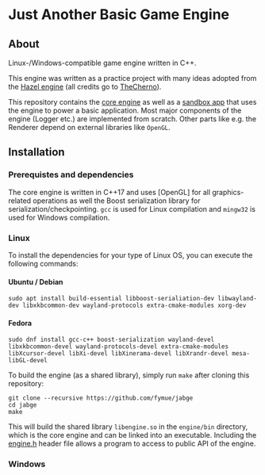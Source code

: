 # **J**ust **A**nother **B**asic **G**ame **E**ngine

## About

Linux-/Windows-compatible game engine written in C++.

This engine was written as a practice project with many ideas adopted from the [Hazel engine](https://github.com/TheCherno/Hazel) (all credits go to [TheCherno](https://github.com/TheCherno)).

This repository contains the [core engine](https://github.com/fymue/jabge/tree/main/engine) as well as a [sandbox app](https://github.com/fymue/jabge/tree/main/app/) that uses the engine to power a basic application. Most major components of the engine (Logger etc.) are implemented from scratch. Other parts like e.g. the Renderer depend on external libraries like `OpenGL`.

## Installation

### Prerequistes and dependencies

The core engine is written in C++17 and uses [OpenGL] for all graphics-related operations as well the Boost serialization library for serialization/checkpointing. `gcc` is used for Linux compilation and `mingw32` is used for Windows compilation.

### Linux

To install the dependencies for your type of Linux OS, you can execute the following commands:

#### Ubuntu / Debian
```
sudo apt install build-essential libboost-serialiation-dev libwayland-dev libxkbcommon-dev wayland-protocols extra-cmake-modules xorg-dev

```
#### Fedora
```
sudo dnf install gcc-c++ boost-serialization wayland-devel libxkbcommon-devel wayland-protocols-devel extra-cmake-modules libXcursor-devel libXi-devel libXinerama-devel libXrandr-devel mesa-libGL-devel
```

To build the engine (as a shared library), simply run `make` after cloning this repository:
```
git clone --recursive https://github.com/fymue/jabge
cd jabge
make
```

This will build the shared library `libengine.so` in the `engine/bin` directory, which is the core engine and can be linked into an executable. Including the [engine.h](https://github.com/fymue/jabge/blob/main/engine/engine.h) header file allows a program to access to public API of the engine.

### Windows

